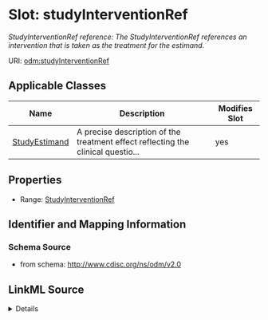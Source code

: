 # Slot: studyInterventionRef


_StudyInterventionRef reference: The StudyInterventionRef references an intervention that is taken as the treatment for the estimand._



URI: [odm:studyInterventionRef](http://www.cdisc.org/ns/odm/v2.0/studyInterventionRef)



<!-- no inheritance hierarchy -->




## Applicable Classes

| Name | Description | Modifies Slot |
| --- | --- | --- |
[StudyEstimand](StudyEstimand.md) | A precise description of the treatment effect reflecting the clinical questio... |  yes  |







## Properties

* Range: [StudyInterventionRef](StudyInterventionRef.md)





## Identifier and Mapping Information







### Schema Source


* from schema: http://www.cdisc.org/ns/odm/v2.0




## LinkML Source

<details>
```yaml
name: studyInterventionRef
description: 'StudyInterventionRef reference: The StudyInterventionRef references
  an intervention that is taken as the treatment for the estimand.'
from_schema: http://www.cdisc.org/ns/odm/v2.0
rank: 1000
alias: studyInterventionRef
domain_of:
- StudyEstimand
range: StudyInterventionRef

```
</details>